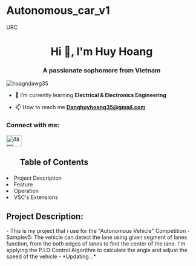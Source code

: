 # Autonomous_car_v1
URC
<h1 align="center">Hi 👋, I'm Huy Hoang</h1>
<h3 align="center">A passionate sophomore from Vietnam</h3>

<p align="left"> <img src="https://komarev.com/ghpvc/?username=hoagndawg35&label=Profile%20views&color=0e75b6&style=flat" alt="hoagndawg35" /> </p>

- 🌱 I’m currently learning **Electrical & Electronics Engineering**

- 📫 How to reach me **Danghuyhoang35@gmail.com**

<h3 align="left">Connect with me:</h3>
<p align="left">
<a href="https://fb.com/Hoang.huy012" target="blank"><img align="center" src="https://raw.githubusercontent.com/rahuldkjain/github-profile-readme-generator/master/src/images/icons/Social/facebook.svg" alt="đặng huy hoàng (quàngg)" height="30" width="40" /></a>
</p>
<h2><ul>Table of Contents</ul></h2>
  <li> Project Description</li>
  <li> Feature</li>
  <li> Operation</li>
  <li> VSC's Extensions</li>

<h2> Project Description:</h2>
<p>- This is my project that i use for the "Autonomous Vehicle" Competition
- Samplev5: The vehicle can detect the lane using given segment of lanes function, from the both edges of lanes to find the center of the lane. I'm applying the P.I.D Control Algorithm to calculate the angle and adjust the speed of the vehicle
- *Updating...* </p>
